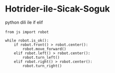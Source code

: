# Hotrider-ile-Sicak-Soguk
 python dili ile if elif<br/><br/>
`from js import robot`

`while robot.is_ok():`<br/>
    `    if robot.front() > robot.center():`<br/>
        `        robot.move_forward()`<br/>
    `    elif robot.left() > robot.center():`<br/>
        `        robot.turn_left()`<br/>
    `    elif robot.right() > robot.center():`<br/>
        `        robot.turn_right()`<br/>
